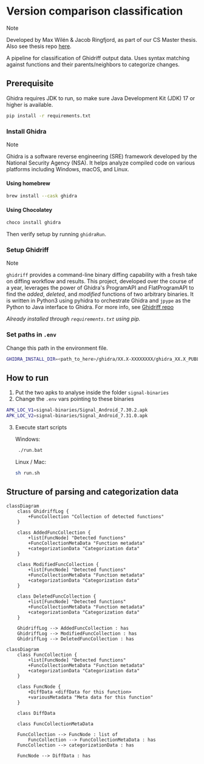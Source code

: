 # Version comparison classification

>[!note]
> Developed by Max Wilén & Jacob Ringfjord, as part of our CS Master thesis. Also see thesis repo [here](https://github.com/mxwilen/master-thesis/tree/main).

A pipeline for classification of Ghidriff output data. Uses syntax matching against functions and their parents/neighbors to categorize changes.

## Prerequisite
Ghidra requires JDK to run, so make sure Java Development Kit (JDK) 17 or higher is available.
```bash
pip install -r requirements.txt
```

### Install Ghidra
>[!note]
> Ghidra is a software reverse engineering (SRE) framework developed by the National Security Agency (NSA). It helps analyze compiled code on various platforms including Windows, macOS, and Linux.

#### Using homebrew
```bash
brew install --cask ghidra
```

#### Using Chocolatey
```bash
choco install ghidra
```

Then verify setup by running `ghidraRun`.

### Setup Ghidriff
>[!note]
> `ghidriff` provides a command-line binary diffing capability with a fresh take on diffing workflow and results. This project, developed over the course of a year, leverages the power of Ghidra's ProgramAPI and FlatProgramAPI to find the _added_, _deleted_, and _modified_ functions of two arbitrary binaries. It is written in Python3 using pyhidra to orchestrate Ghidra and `jpype` as the Python to Java interface to Ghidra. 
> For more info, see [Ghidriff repo](https://github.com/clearbluejar/ghidriff)

*Already installed through `requirements.txt` using pip.*

### Set paths in `.env`
Change this path in the environment file.

```bash
GHIDRA_INSTALL_DIR=<path_to_here>/ghidra/XX.X-XXXXXXXX/ghidra_XX.X_PUBLIC/
```


## How to run

1. Put the two apks to analyse inside the folder `signal-binaries`
2. Change the `.env` vars pointing to these binaries
```sh
APK_LOC_V1=signal-binaries/Signal_Android_7.30.2.apk
APK_LOC_V2=signal-binaries/Signal_Android_7.31.0.apk
```
3. Execute start scripts
   
   Windows:
   ```bash
    ./run.bat
    ```

    Linux / Mac:
    ```bash
    sh run.sh
    ```


## Structure of parsing and categorization data


```mermaid
classDiagram
	class GhidriffLog {
        +FuncCollection "Collection of detected functions"
    }

    class AddedFuncCollection {
        +list[FuncNode] "Detected functions"
        +FuncCollectionMetaData "Function metadata"
        +categorizationData "Categorization data"
    }

	class ModifiedFuncCollection {
	    +list[FuncNode] "Detected functions"
        +FuncCollectionMetaData "Function metadata"
        +categorizationData "Categorization data"
    }

	class DeletedFuncCollection {
        +list[FuncNode] "Detected functions"
        +FuncCollectionMetaData "Function metadata"
        +categorizationData "Categorization data"
    }

    GhidriffLog --> AddedFuncCollection : has
    GhidriffLog --> ModifiedFuncCollection : has
    GhidriffLog --> DeletedFuncCollection : has
```

```mermaid
classDiagram
	class FuncCollection {
        +list[FuncNode] "Detected functions"
        +FuncCollectionMetaData "Function metadata"
        +categorizationData "Categorization data"
    }

    class FuncNode {
        +DiffData <diffData for this function>
        +variousMetadata "Meta data for this function"
    }

    class DiffData

    class FuncCollectionMetaData
    
    FuncCollection --> FuncNode : list of
	    FuncCollection --> FuncCollectionMetaData : has
    FuncCollection --> categorizationData : has
    
    FuncNode --> DiffData : has
```

